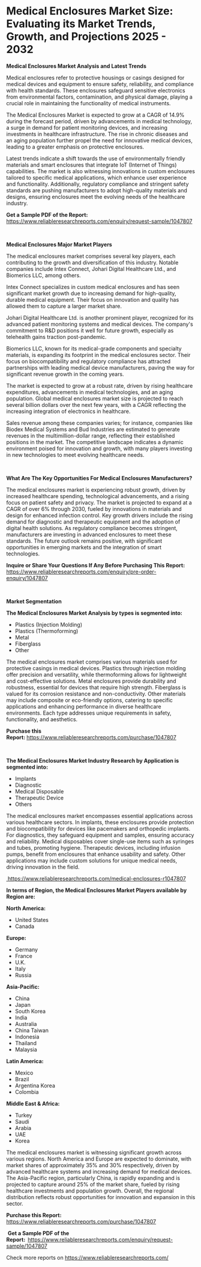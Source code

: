 <p><h1>Medical Enclosures Market Size: Evaluating its Market Trends, Growth, and Projections 2025 - 2032</h1></p><p><strong>Medical Enclosures Market Analysis and Latest Trends</strong></p>
<p><p>Medical enclosures refer to protective housings or casings designed for medical devices and equipment to ensure safety, reliability, and compliance with health standards. These enclosures safeguard sensitive electronics from environmental factors, contamination, and physical damage, playing a crucial role in maintaining the functionality of medical instruments. </p><p>The Medical Enclosures Market is expected to grow at a CAGR of 14.9% during the forecast period, driven by advancements in medical technology, a surge in demand for patient monitoring devices, and increasing investments in healthcare infrastructure. The rise in chronic diseases and an aging population further propel the need for innovative medical devices, leading to a greater emphasis on protective enclosures. </p><p>Latest trends indicate a shift towards the use of environmentally friendly materials and smart enclosures that integrate IoT (Internet of Things) capabilities. The market is also witnessing innovations in custom enclosures tailored to specific medical applications, which enhance user experience and functionality. Additionally, regulatory compliance and stringent safety standards are pushing manufacturers to adopt high-quality materials and designs, ensuring enclosures meet the evolving needs of the healthcare industry.</p></p>
<p><strong>Get a Sample PDF of the Report:&nbsp;</strong> <a href="https://www.reliableresearchreports.com/enquiry/request-sample/1047807?utm_campaign=2244&utm_medium=2&utm_source=Github&utm_content=ia&utm_term=04032025&utm_id=medical-enclosures">https://www.reliableresearchreports.com/enquiry/request-sample/1047807</a></p>
<p>&nbsp;</p>
<p><strong>Medical Enclosures Major Market Players</strong></p>
<p><p>The medical enclosures market comprises several key players, each contributing to the growth and diversification of this industry. Notable companies include Intex Connect, Johari Digital Healthcare Ltd., and Biomerics LLC, among others.</p><p>Intex Connect specializes in custom medical enclosures and has seen significant market growth due to increasing demand for high-quality, durable medical equipment. Their focus on innovation and quality has allowed them to capture a larger market share.</p><p>Johari Digital Healthcare Ltd. is another prominent player, recognized for its advanced patient monitoring systems and medical devices. The company's commitment to R&D positions it well for future growth, especially as telehealth gains traction post-pandemic.</p><p>Biomerics LLC, known for its medical-grade components and specialty materials, is expanding its footprint in the medical enclosures sector. Their focus on biocompatibility and regulatory compliance has attracted partnerships with leading medical device manufacturers, paving the way for significant revenue growth in the coming years.</p><p>The market is expected to grow at a robust rate, driven by rising healthcare expenditures, advancements in medical technologies, and an aging population. Global medical enclosures market size is projected to reach several billion dollars over the next few years, with a CAGR reflecting the increasing integration of electronics in healthcare.</p><p>Sales revenue among these companies varies; for instance, companies like Biodex Medical Systems and Bud Industries are estimated to generate revenues in the multimillion-dollar range, reflecting their established positions in the market. The competitive landscape indicates a dynamic environment poised for innovation and growth, with many players investing in new technologies to meet evolving healthcare needs.</p></p>
<p>&nbsp;</p>
<p><strong>What Are The Key Opportunities For Medical Enclosures Manufacturers?</strong></p>
<p><p>The medical enclosures market is experiencing robust growth, driven by increased healthcare spending, technological advancements, and a rising focus on patient safety and privacy. The market is projected to expand at a CAGR of over 6% through 2030, fueled by innovations in materials and design for enhanced infection control. Key growth drivers include the rising demand for diagnostic and therapeutic equipment and the adoption of digital health solutions. As regulatory compliance becomes stringent, manufacturers are investing in advanced enclosures to meet these standards. The future outlook remains positive, with significant opportunities in emerging markets and the integration of smart technologies.</p></p>
<p><strong>Inquire or Share Your Questions If Any Before Purchasing This Report:</strong> <a href="https://www.reliableresearchreports.com/enquiry/pre-order-enquiry/1047807?utm_campaign=2244&utm_medium=2&utm_source=Github&utm_content=ia&utm_term=04032025&utm_id=medical-enclosures">https://www.reliableresearchreports.com/enquiry/pre-order-enquiry/1047807</a></p>
<p>&nbsp;</p>
<p><strong>Market Segmentation</strong></p>
<p><strong>The Medical Enclosures Market Analysis by types is segmented into:</strong></p>
<p><ul><li>Plastics (Injection Molding)</li><li>Plastics (Thermoforming)</li><li>Metal</li><li>Fiberglass</li><li>Other</li></ul></p>
<p><p>The medical enclosures market comprises various materials used for protective casings in medical devices. Plastics through injection molding offer precision and versatility, while thermoforming allows for lightweight and cost-effective solutions. Metal enclosures provide durability and robustness, essential for devices that require high strength. Fiberglass is valued for its corrosion resistance and non-conductivity. Other materials may include composite or eco-friendly options, catering to specific applications and enhancing performance in diverse healthcare environments. Each type addresses unique requirements in safety, functionality, and aesthetics.</p></p>
<p><strong>Purchase this Report:&nbsp;</strong><a href="https://www.reliableresearchreports.com/purchase/1047807?utm_campaign=2244&utm_medium=2&utm_source=Github&utm_content=ia&utm_term=04032025&utm_id=medical-enclosures">https://www.reliableresearchreports.com/purchase/1047807</a></p>
<p>&nbsp;</p>
<p><strong>The Medical Enclosures Market Industry Research by Application is segmented into:</strong></p>
<p><ul><li>Implants</li><li>Diagnostic</li><li>Medical Disposable</li><li>Therapeutic Device</li><li>Others</li></ul></p>
<p><p>The medical enclosures market encompasses essential applications across various healthcare sectors. In implants, these enclosures provide protection and biocompatibility for devices like pacemakers and orthopedic implants. For diagnostics, they safeguard equipment and samples, ensuring accuracy and reliability. Medical disposables cover single-use items such as syringes and tubes, promoting hygiene. Therapeutic devices, including infusion pumps, benefit from enclosures that enhance usability and safety. Other applications may include custom solutions for unique medical needs, driving innovation in the field.</p></p>
<p><a href="https://www.reliableresearchreports.com/medical-enclosures-r1047807?utm_campaign=2244&utm_medium=2&utm_source=Github&utm_content=ia&utm_term=04032025&utm_id=medical-enclosures">&nbsp;https://www.reliableresearchreports.com/medical-enclosures-r1047807</a></p>
<p><strong>In terms of Region, the Medical Enclosures Market Players available by Region are:</strong></p>
<p>
    <p> <strong> North America: </strong>
        <ul>
            <li>United States</li>
            <li>Canada</li>
        </ul>
        </p> 
    <p> <strong> Europe: </strong>
        <ul>
            <li>Germany</li>
            <li>France</li>
            <li>U.K.</li>
            <li>Italy</li>
            <li>Russia</li>
        </ul>
        </p> 
    <p> <strong> Asia-Pacific: </strong>
        <ul>
            <li>China</li>
            <li>Japan</li>
            <li>South Korea</li>
            <li>India</li>
            <li>Australia</li>
            <li>China Taiwan</li>
            <li>Indonesia</li>
            <li>Thailand</li>
            <li>Malaysia</li>
        </ul>
        </p> 
    <p> <strong> Latin America: </strong>
        <ul>
            <li>Mexico</li>
            <li>Brazil</li>
            <li>Argentina Korea</li>
            <li>Colombia</li>
        </ul>
        </p> 
    <p> <strong> Middle East & Africa: </strong>
        <ul>
            <li>Turkey</li>
            <li>Saudi</li>
            <li>Arabia</li>
            <li>UAE</li>
            <li>Korea</li>
        </ul>
    </p>
    </p>
<p><p>The medical enclosures market is witnessing significant growth across various regions. North America and Europe are expected to dominate, with market shares of approximately 35% and 30% respectively, driven by advanced healthcare systems and increasing demand for medical devices. The Asia-Pacific region, particularly China, is rapidly expanding and is projected to capture around 25% of the market share, fueled by rising healthcare investments and population growth. Overall, the regional distribution reflects robust opportunities for innovation and expansion in this sector.</p></p>
<p><strong>Purchase this Report: </strong><a href="https://www.reliableresearchreports.com/purchase/1047807?utm_campaign=2244&utm_medium=2&utm_source=Github&utm_content=ia&utm_term=04032025&utm_id=medical-enclosures">https://www.reliableresearchreports.com/purchase/1047807</a></p>
<p>&nbsp;<strong>Get a Sample PDF of the Report:&nbsp;&nbsp;</strong><a href="https://www.reliableresearchreports.com/enquiry/request-sample/1047807?utm_campaign=2244&utm_medium=2&utm_source=Github&utm_content=ia&utm_term=04032025&utm_id=medical-enclosures">https://www.reliableresearchreports.com/enquiry/request-sample/1047807</a></p>
<p><strong></strong></p>
<p>Check more reports on <a href="https://www.reliableresearchreports.com/?utm_campaign=2244&utm_medium=2&utm_source=Github&utm_content=ia&utm_term=04032025&utm_id=medical-enclosures">https://www.reliableresearchreports.com/</a></p>